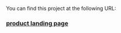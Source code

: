 You can find this project at the following URL:

### [product landing page](https://tomasarauj0.github.io/product-landing-page/)